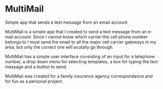 # MultiMail
Simple app that sends a text message from an email account

MultiMail is a simple app that I created to send a text message from an e-mail account. Since I cannot know which carrier the cell phone
number belongs to I must send the email to all the major cell carrier gateways in my area, but only the correct one will acutally go
through.

MultiMail has a simple user interface consisting of an input for a telephone number, a drop down menu for selecting templates, a box for 
typing the text message and a button to send.

MultiMail was created for a family insurance agency correspondance and for fun as a personal project.
